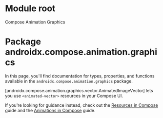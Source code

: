 # Module root

Compose Animation Graphics

# Package androidx.compose.animation.graphics

In this page, you'll find documentation for types, properties, and functions available in the
`androidx.compose.animation.graphics` package.

[androidx.compose.animation.graphics.vector.AnimatedImageVector] lets you use `<animated-vector>`
resources in your Compose UI.

If you're looking for guidance instead, check out the
<a href="https://developer.android.com/jetpack/compose/resources" class="external" target="_blank">Resources in Compose</a>
guide and the
<a href="https://developer.android.com/jetpack/compose/animation" class="external" target="_blank">Animations in Compose</a>
guide.
